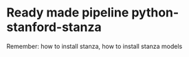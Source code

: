 # Ready made pipeline python-stanford-stanza

Remember: how to install stanza, how to install stanza models
